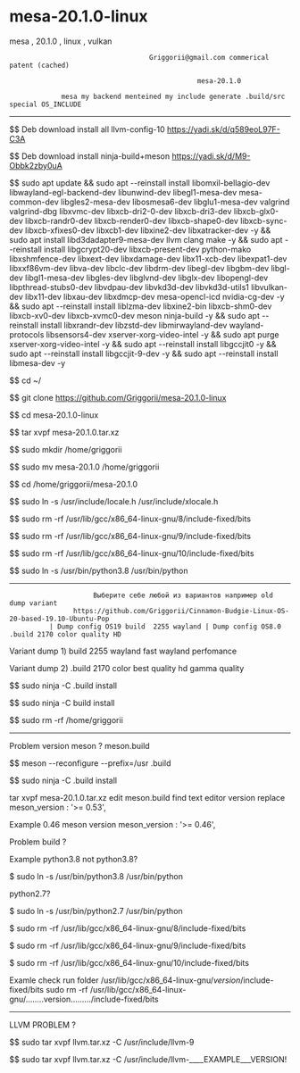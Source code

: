 # mesa-20.1.0-linux
mesa , 20.1.0 , linux , vulkan


                                       Griggorii@gmail.com commerical patent (cached)

                                                   mesa-20.1.0

                 mesa my backend menteined my include generate .build/src special OS_INCLUDE

_________________________________________________________________________________________________________________

$$ Deb download install all llvm-config-10 https://yadi.sk/d/q589eoL97F-C3A

$$ Deb download install ninja-build+meson https://yadi.sk/d/M9-Obbk2zby0uA


$$ sudo apt  update && sudo apt --reinstall install libomxil-bellagio-dev libwayland-egl-backend-dev libunwind-dev libegl1-mesa-dev mesa-common-dev libgles2-mesa-dev libosmesa6-dev libglu1-mesa-dev valgrind valgrind-dbg libxvmc-dev libxcb-dri2-0-dev libxcb-dri3-dev libxcb-glx0-dev libxcb-randr0-dev libxcb-render0-dev libxcb-shape0-dev libxcb-sync-dev libxcb-xfixes0-dev libxcb1-dev libxine2-dev libxatracker-dev -y && sudo apt install libd3dadapter9-mesa-dev llvm clang make -y && sudo apt --reinstall install libgcrypt20-dev libxcb-present-dev python-mako libxshmfence-dev libxext-dev libxdamage-dev libx11-xcb-dev libexpat1-dev libxxf86vm-dev libva-dev libclc-dev libdrm-dev libegl-dev libgbm-dev libgl-dev libgl1-mesa-dev libgles-dev libglvnd-dev libglx-dev libopengl-dev libpthread-stubs0-dev libvdpau-dev libvkd3d-dev libvkd3d-utils1 libvulkan-dev libx11-dev libxau-dev libxdmcp-dev mesa-opencl-icd nvidia-cg-dev -y && sudo apt --reinstall install liblzma-dev libxine2-bin libxcb-shm0-dev libxcb-xv0-dev libxcb-xvmc0-dev meson ninja-build -y && sudo apt --reinstall install libxrandr-dev libzstd-dev libmirwayland-dev wayland-protocols libsensors4-dev xserver-xorg-video-intel -y && sudo apt purge xserver-xorg-video-intel -y && sudo apt --reinstall install libgccjit0 -y && sudo apt --reinstall install libgccjit-9-dev -y && sudo apt --reinstall install libmesa-dev -y

$$ cd ~/

$$ git clone https://github.com/Griggorii/mesa-20.1.0-linux

$$ cd mesa-20.1.0-linux

$$ tar xvpf mesa-20.1.0.tar.xz

$$ sudo mkdir /home/griggorii

$$ sudo mv mesa-20.1.0 /home/griggorii

$$ cd /home/griggorii/mesa-20.1.0

$$ sudo ln -s /usr/include/locale.h /usr/include/xlocale.h

$$ sudo rm -rf /usr/lib/gcc/x86_64-linux-gnu/8/include-fixed/bits

$$ sudo rm -rf /usr/lib/gcc/x86_64-linux-gnu/9/include-fixed/bits

$$ sudo rm -rf /usr/lib/gcc/x86_64-linux-gnu/10/include-fixed/bits

$$ sudo ln -s /usr/bin/python3.8 /usr/bin/python

_______________________________________________________________________________________________________________________
                         Выберите себе любой из вариантов например old dump variant 
                    https://github.com/Griggorii/Cinnamon-Budgie-Linux-OS-20-based-19.10-Ubuntu-Pop
              | Dump config OS19 build  2255 wayland | Dump config OS8.0 .build 2170 color quality HD
                
   
   Variant dump 1) build  2255 wayland fast wayland perfomance
   
   Variant dump 2) .build 2170 color best quality hd gamma quality

$$ sudo ninja -C .build install

$$ sudo ninja -C build install

$$ sudo rm -rf /home/griggorii
_______________________________________________________________________________________________________________________

Problem version meson ? meson.build

$$ meson --reconfigure --prefix=/usr .build

$$ sudo ninja -C .build install

tar xvpf mesa-20.1.0.tar.xz edit meson.build find text editor version replace meson_version : '>= 0.53',

Example 0.46 meson version meson_version : '>= 0.46',

Problem build ?

Example python3.8 not python3.8?

$ sudo ln -s /usr/bin/python3.8 /usr/bin/python

python2.7?

$ sudo ln -s /usr/bin/python2.7 /usr/bin/python

$ sudo rm -rf /usr/lib/gcc/x86_64-linux-gnu/8/include-fixed/bits

$ sudo rm -rf /usr/lib/gcc/x86_64-linux-gnu/9/include-fixed/bits

$ sudo rm -rf /usr/lib/gcc/x86_64-linux-gnu/10/include-fixed/bits

Examle check run folder /usr/lib/gcc/x86_64-linux-gnu/_version_/include-fixed/bits
sudo rm -rf /usr/lib/gcc/x86_64-linux-gnu/........version........./include-fixed/bits

______________________________________________________________________________________

LLVM PROBLEM ?

$$ sudo tar xvpf llvm.tar.xz -C /usr/include/llvm-9

$$ sudo tar xvpf llvm.tar.xz -C /usr/include/llvm-____EXAMPLE___VERSION!

